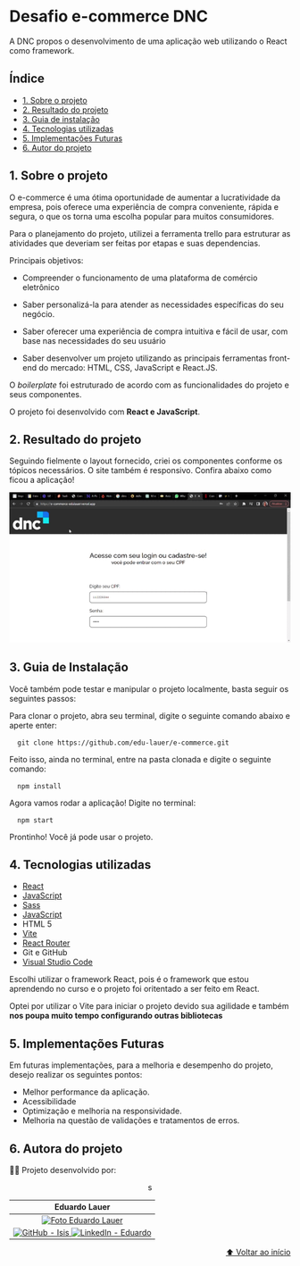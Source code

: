 <h1 id="início">
  Desafio e-commerce DNC
</h1>

A DNC propos o desenvolvimento de uma aplicação web utilizando o React como framework. 


## Índice

* [1. Sobre o projeto](#1-sobre-o-projeto)
* [2. Resultado do projeto](#2-resultado-do-projeto)
* [3. Guia de instalação](#3-guia-de-instalação)
* [4. Tecnologias utilizadas](#4-tecnologias-utilizadas)
* [5. Implementações Futuras](#5-implementações-futuras)
* [6. Autor do projeto](#6-autora-do-projeto)

## 1. Sobre o projeto

O e-commerce é uma ótima oportunidade de aumentar a lucratividade da empresa, pois oferece uma experiência de compra conveniente, rápida e segura, o que os torna uma escolha popular para muitos consumidores. 

Para o planejamento do projeto, utilizei a ferramenta trello para estruturar as atividades que deveriam ser feitas por etapas e suas dependencias.

Principais objetivos: 

   - Compreender o funcionamento de uma plataforma de comércio eletrônico 
  
   - Saber personalizá-la para atender as necessidades específicas do seu 	   negócio.

   - Saber oferecer uma experiência de compra intuitiva e fácil de usar, com base nas necessidades do seu usuário
  
   - Saber desenvolver um projeto utilizando as principais ferramentas front-end do mercado: HTML, CSS, JavaScript e React.JS.
  
  
 O _boilerplate_ foi estruturado de acordo com as funcionalidades do projeto e seus componentes.

 O projeto foi desenvolvido com **React e JavaScript**.


 ## 2. Resultado do projeto

 Seguindo fielmente o layout fornecido, criei os componentes conforme os tópicos necessários.
O site também é responsivo.
 Confira abaixo como ficou a aplicação!

 <div align='center'>

 ![img](./e-commerce/src/assets/E-Commerce.gif)

</div>


## 3. Guia de Instalação
Você também pode testar e manipular o projeto localmente, basta seguir os seguintes passos:

Para clonar o projeto, abra seu terminal, digite o seguinte comando abaixo e aperte enter:

      git clone https://github.com/edu-lauer/e-commerce.git
  
Feito isso, ainda no terminal, entre na pasta clonada e digite o seguinte comando:

      npm install  
    


Agora vamos rodar a aplicação! Digite no terminal:
        
      npm start
      

Prontinho! Você já pode usar o projeto.       


## 4. Tecnologias utilizadas

* [React](https://react.dev/)
* [JavaScript](https://www.javascript.com/)
* [Sass](https://sass-lang.com/)
* [JavaScript](https://developer.mozilla.org/pt-BR/docs/Web/JavaScript)
* HTML 5
* [Vite](https://vitejs.dev/)
* [React Router](https://reactrouter.com/en/main)
* Git e GitHub
* [Visual Studio Code](https://code.visualstudio.com/)

Escolhi utilizar o framework React, pois é o framework que estou aprendendo no curso e o projeto foi oritentado a ser feito em React.

Optei por utilizar o Vite para iniciar o projeto devido sua agilidade e também  **nos poupa muito tempo configurando outras bibliotecas**

  
## 5. Implementações Futuras
      
Em futuras implementações, para a melhoria e desempenho do projeto, desejo realizar os seguintes pontos:

  - Melhor performance da aplicação.
  - Acessibilidade
  - Optimização e melhoria na responsividade.
  - Melhoria na questão de validações e tratamentos de erros.

## 6. Autora do projeto

👩‍💻 Projeto desenvolvido por:

<div align="center">
  <table>
    <thead>
      <tr>
        <th align="center">Eduardo Lauer</th>
      </tr>
    </thead>
    <tbody>
      <tr>
        <td align="center">
          <a href="#">
            <img src="https://avatars.githubusercontent.com/u/101681560?v=4" width="100px;" alt="Foto Eduardo Lauer"/><br>
          </a>
        </td>
      <tr>      
        <td align="center">
          <a href="https://github.com/edu-lauer">
            <img alt="GitHub - Isis" src="https://img.shields.io/badge/github-%23121011.svg?style=for-the-badge&logo=github&logoColor=white" style="max-width: 100%;">
          </a>
          <a href=https://www.linkedin.com/in/eduardo-lauer/">
            <img alt="LinkedIn - Eduardo" src="https://img.shields.io/badge/linkedin-%230077B5.svg?style=for-the-badge&logo=linkedin&logoColor=white">
          </a>
        </td>
       </tr>
    </tbody>s
  </table>
</div>


<p align="right">
  <a href="#início">
  ⬆ Voltar ao início
 </a>
</p>
